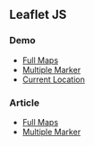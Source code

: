 ## Leaflet JS

### Demo
- <a href="https://demo.teknowebapp.com/leaflet/full-maps.html">Full Maps</a>
- <a href="https://demo.teknowebapp.com/leaflet/multiple-marker.html">Multiple Marker</a>
- <a href="https://demo.teknowebapp.com/leaflet/current-location.html">Current Location</a>

### Article
- <a href="https://www.teknowebapp.com/post/cara-menampilkan-peta-menggunakan-leafletjs.html">Full Maps</a>
- <a href="https://www.teknowebapp.com/post/menampilkan-multiple-marker-leafletjs.html">Multiple Marker</a>
